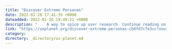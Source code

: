 ```yaml
---
title: "Discover Extreme Personas"
date: 2022-01-26 17:41:35 +0000
dateadded: 2022-01-26 19:49:21 +0000
description: "    A way to spice up user research  Continue reading on UX Planet »  "
link: "https://uxplanet.org/discover-extreme-personas-cb6fd7cfe3cc?source=rss----819cc2aaeee0---4"
category:
directory: _directory/ux-planet.md
---
```

